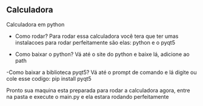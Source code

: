 ## Calculadora
Calculadora em python


- Como rodar?
Para rodar essa calculadora você tera que ter umas instalacoes para rodar perfeitamente são elas: python e o pyqt5

- Como baixar o python?
Vá até o site do python e baixe lá, adicione ao path 

-Como baixar a biblioteca pyqt5?
Vá até o prompt de comando e lá digite ou cole esse codigo: pip install pyqt5

Pronto sua maquina esta preparada para rodar a calculadora agora, entre na pasta e execute o main.py e ela estara rodando perfeitamente 
